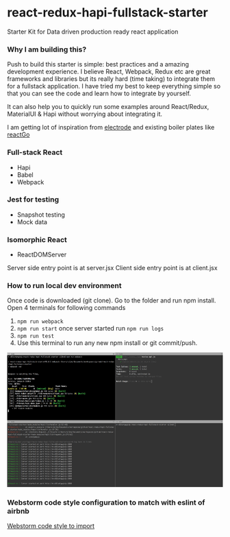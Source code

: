 # react-redux-hapi-fullstack-starter

Starter Kit for Data driven production ready react application

### Why I am building this?

Push to build this starter is simple: best practices and a amazing development experience.
I believe React, Webpack, Redux etc are great frameworks and libraries but its really hard (time taking) to integrate them for a fullstack application.
I have tried my best to keep everything simple so that you can see the code and learn how to integrate by yourself.

It can also help you to quickly run some examples around React/Redux, MaterialUI & Hapi without worrying about integrating it.

I am getting lot of inspiration from [electrode](http://www.electrode.io/site/web.html) and existing boiler plates like [reactGo](https://github.com/reactGo/reactGo)

### Full-stack React
- Hapi
- Babel
- Webpack

### Jest for testing
- Snapshot testing
- Mock data

### Isomorphic React
- ReactDOMServer


Server side entry point is at server.jsx
Client side entry point is at client.jsx



### How to run local dev environment
Once code is downloaded (git clone).
Go to the folder and run npm install.
Open 4 terminals for following commands

1. ```npm run webpack```
2. ```npm run start``` once server started run ```npm run logs```
3. ```npm run test```
4. Use this terminal to run any new npm install or git commit/push.

![development terminal](./docs/terminals_1.png)


### Webstorm code style configuration to match with eslint of airbnb

[Webstorm code style to import](./docs/airbnb_webstorm_codestyle.xml)

